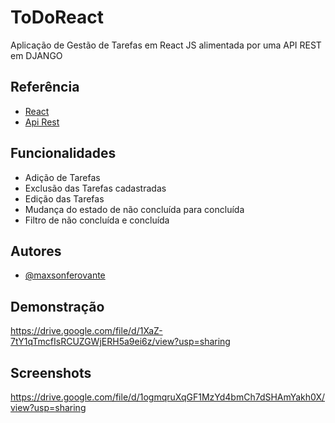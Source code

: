 # ToDoReact
Aplicação de Gestão de Tarefas em React JS alimentada por uma API REST em DJANGO

## Referência

 - [React](https://react.dev/reference/react) 
 - [Api Rest](https://github.com/maxsonferovante/ToDoDjangoRestApi)
## Funcionalidades

- Adição de Tarefas
- Exclusão das Tarefas cadastradas
- Edição das Tarefas
- Mudança do estado de não concluída para concluída
- Filtro de não concluída e concluída 



## Autores

- [@maxsonferovante](https://www.github.com/maxsonferovante)


## Demonstração
https://drive.google.com/file/d/1XaZ-7tY1qTmcfIsRCUZGWjERH5a9ei6z/view?usp=sharing
## Screenshots

https://drive.google.com/file/d/1ogmqruXqGF1MzYd4bmCh7dSHAmYakh0X/view?usp=sharing

